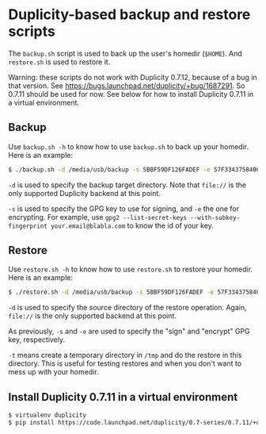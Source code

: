 # Duplicity-based backup and restore scripts

The `backup.sh` script is used to back up the user's homedir (`$HOME`). And
`restore.sh` is used to restore it.

Warning: these scripts do not work with Duplicity 0.7.12, because of a bug in
that version. See https://bugs.launchpad.net/duplicity/+bug/1687291. So 0.7.11
should be used for now. See below for how to install Duplicity 0.7.11 in
a virtual environment.

## Backup

Use `backup.sh -h` to know how to use `backup.sh` to back up your homedir.
Here is an example:

```bash
$ ./backup.sh -d /media/usb/backup -s 5BBF59DF126FADEF -e 57F334375840CA38 -v
```

`-d` is used to specify the backup target directory. Note that `file://` is the
only supported Duplicity backend at this point.

`-s` is used to specify the GPG key to use for signing, and `-e` the one for
encrypting. For example, use `gpg2 --list-secret-keys
--with-subkey-fingerprint your.email@blabla.com` to know the id of your key.

## Restore

Use `restore.sh -h` to know how to use `restore.sh` to restore your homedir.
Here is an example:

```bash
$ ./restore.sh -d /media/usb/backup -s 5BBF59DF126FADEF -e 57F334375840CA38 -t -v
```

`-d` is used to specify the source directory of the restore operation. Again,
`file://` is the only supported backend at this point.

As previously, `-s` and `-e` are used to specify the "sign" and "encrypt" GPG
key, respectively.

`-t` means create a temporary directory in `/tmp` and do the restore in this
directory. This is useful for testing restores and when you don't want to mess
up with your homedir.

## Install Duplicity 0.7.11 in a virtual environment

```bash
$ virtualenv duplicity
$ pip install https://code.launchpad.net/duplicity/0.7-series/0.7.11/+download/duplicity-0.7.11.tar.gz
```
